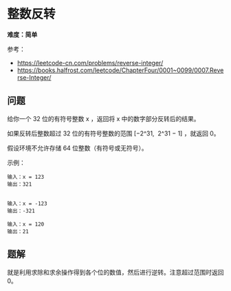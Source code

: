 # 整数反转

**难度：简单**

参考：

- https://leetcode-cn.com/problems/reverse-integer/
- https://books.halfrost.com/leetcode/ChapterFour/0001~0099/0007.Reverse-Integer/

## 问题

给你一个 32 位的有符号整数 x ，返回将 x 中的数字部分反转后的结果。

如果反转后整数超过 32 位的有符号整数的范围 [−2^31,  2^31 − 1] ，就返回 0。

假设环境不允许存储 64 位整数（有符号或无符号）。

示例：

```
输入：x = 123
输出：321


输入：x = -123
输出：-321

输入：x = 120
输出：21
```

## 题解

就是利用求除和求余操作得到各个位的数值，然后进行逆转。注意超过范围时返回 0。
